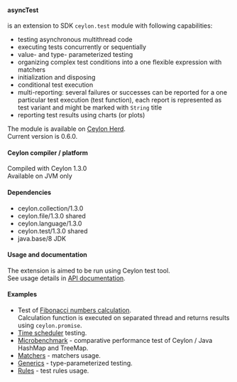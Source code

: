 #### asyncTest  
is an extension to SDK `ceylon.test` module with following capabilities:  

* testing asynchronous multithread code  
* executing tests concurrently or sequentially  
* value- and type- parameterized testing  
* organizing complex test conditions into a one flexible expression with matchers  
* initialization and disposing  
* conditional test execution  
* multi-reporting: several failures or successes can be reported for a one particular test execution (test function),
  each report is represented as test variant and might be marked with `String` title  
* reporting test results using charts (or plots)  

The module is available on [Ceylon Herd](https://herd.ceylon-lang.org/modules/herd.asynctest).  
Current version is 0.6.0.  


#### Ceylon compiler / platform  

Compiled with Ceylon 1.3.0  
Available on JVM only  


#### Dependencies  

* ceylon.collection/1.3.0  
* ceylon.file/1.3.0 shared  
* ceylon.language/1.3.0  
* ceylon.test/1.3.0 shared  
* java.base/8 JDK  


#### Usage and documentation  
 
The extension is aimed to be run using Ceylon test tool.  
See usage details in [API documentation](https://modules.ceylon-lang.org/repo/1/herd/asynctest/0.6.0/module-doc/api/index.html).
 
 
#### Examples  
 
* Test of [Fibonacci numbers calculation](examples/herd/examples/asynctest/fibonacci).  
  Calculation function is executed on separated thread and returns results using `ceylon.promise`.
* [Time scheduler](examples/herd/examples/asynctest/scheduler) testing.  
* [Microbenchmark](examples/herd/examples/asynctest/mapperformance) -
  comparative performance test of Ceylon / Java HashMap and TreeMap.  
* [Matchers](examples/herd/examples/asynctest/matchers) - matchers usage.  
* [Generics](examples/herd/examples/asynctest/generics) - type-parameterized testing.  
* [Rules](examples/herd/examples/asynctest/rule) - test rules usage.  
